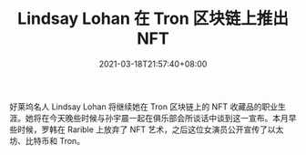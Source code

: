 ﻿---
title: "Lindsay Lohan 在 Tron 区块链上推出 NFT"
date: 2021-03-18T21:57:40+08:00
lastmod: 2021-03-18T16:45:40+08:00
draft: false
authors: ["Sheridan"]
description: "好莱坞名人 Lindsay Lohan 将继续她在 Tron 区块链上的 NFT 收藏品的职业生涯。她将在今天晚些时候与孙宇晨一起在俱乐部会所谈话中谈到这一宣布。本月早些时候，罗韩在 Rarible 上放弃了 NFT 艺术，之后这位女演员公开宣传了以太坊、比特币和 Tron。"
featuredImage: "lindsay-lohan-launching-nfts-on-tron-blockchain.png"
tags: ["Virtual World","虚拟世界","Play to Earn"]
categories: ["news"]
news: ["虚拟世界"]
weight: 
lightgallery: true
pinned: false
recommend: false
recommend1: false
---

好莱坞名人 Lindsay Lohan 将继续她在 Tron 区块链上的 NFT 收藏品的职业生涯。她将在今天晚些时候与孙宇晨一起在俱乐部会所谈话中谈到这一宣布。本月早些时候，罗韩在 Rarible 上放弃了 NFT 艺术，之后这位女演员公开宣传了以太坊、比特币和 Tron。

<!--more-->

